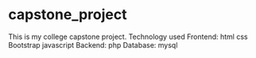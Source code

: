 # capstone_project
This is my college capstone project.
Technology used
Frontend: html css Bootstrap javascript
Backend: php
Database: mysql
